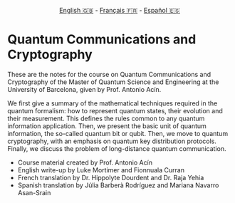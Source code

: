 <p style="text-align: center;">
    <a id="linken" href="../../../../en/content/index.html">English &#x1F1EC;&#x1F1E7;</a> - 
    <a id="linkfr" href="../../../../fr/content/index.html">Français &#x1F1EB;&#x1F1F7;</a> - 
    <a id="linkes" href="../../../../es/content/index.html">Español &#x1F1EA;&#x1F1F8;</a>
</p>
<script>
    currentPage = window.location.href;
    beforeLang = currentPage.slice(0, currentPage.indexOf("content") - 3);
    afterLang = currentPage.slice(currentPage.indexOf("content"));
    document.getElementById("linken").href = beforeLang + "en/" + afterLang;
    document.getElementById("linkfr").href = beforeLang + "fr/" + afterLang;
    document.getElementById("linkes").href = beforeLang + "es/" + afterLang;
</script>


# Quantum Communications and Cryptography

These are the notes for the course on Quantum Communications and Cryptography of the Master
of Quantum Science and Engineering at the University of Barcelona, given by Prof. Antonio Acín.

We first give a summary of the mathematical techniques required in the quantum formalism: how to represent quantum states, their evolution and their measurement. This defines the rules common to any quantum information application. Then, we present the basic unit of quantum information, the so-called quantum bit or qubit. Then, we move to quantum cryptography, with an emphasis on quantum key distribution protocols. Finally, we discuss the problem of long-distance quantum communication. 

- Course material created by Prof. Antonio Acín
- English write-up by Luke Mortimer and Fionnuala Curran
- French translation by Dr. Hippolyte Dourdent and Dr. Raja Yehia
- Spanish translation by Júlia Barberà Rodríguez and Mariana Navarro Asan-Srain

